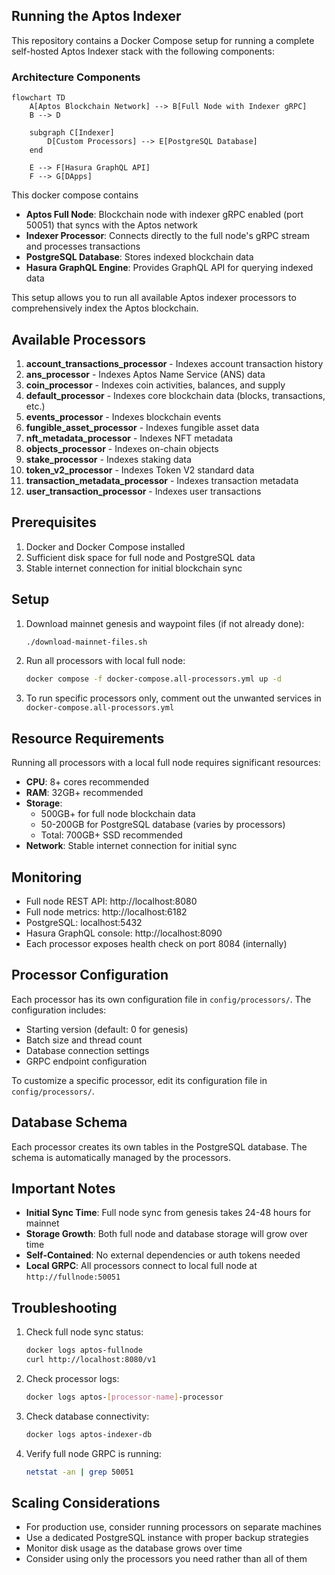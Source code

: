 ## Running the Aptos Indexer



This repository contains a Docker Compose setup for running a complete self-hosted Aptos Indexer stack with the following components:

### Architecture Components

```mermaid
flowchart TD
    A[Aptos Blockchain Network] --> B[Full Node with Indexer gRPC]
    B --> D

    subgraph C[Indexer]
        D[Custom Processors] --> E[PostgreSQL Database]
    end

    E --> F[Hasura GraphQL API]
    F --> G[DApps]
```

This docker compose contains

- **Aptos Full Node**: Blockchain node with indexer gRPC enabled (port 50051) that syncs with the Aptos network
- **Indexer Processor**: Connects directly to the full node's gRPC stream and processes transactions
- **PostgreSQL Database**: Stores indexed blockchain data
- **Hasura GraphQL Engine**: Provides GraphQL API for querying indexed data


This setup allows you to run all available Aptos indexer processors to comprehensively index the Aptos blockchain.

## Available Processors

1. **account_transactions_processor** - Indexes account transaction history
2. **ans_processor** - Indexes Aptos Name Service (ANS) data
3. **coin_processor** - Indexes coin activities, balances, and supply
4. **default_processor** - Indexes core blockchain data (blocks, transactions, etc.)
5. **events_processor** - Indexes blockchain events
6. **fungible_asset_processor** - Indexes fungible asset data
7. **nft_metadata_processor** - Indexes NFT metadata
8. **objects_processor** - Indexes on-chain objects
9. **stake_processor** - Indexes staking data
10. **token_v2_processor** - Indexes Token V2 standard data
11. **transaction_metadata_processor** - Indexes transaction metadata
12. **user_transaction_processor** - Indexes user transactions

## Prerequisites

1. Docker and Docker Compose installed
2. Sufficient disk space for full node and PostgreSQL data
3. Stable internet connection for initial blockchain sync

## Setup

1. Download mainnet genesis and waypoint files (if not already done):
   ```bash
   ./download-mainnet-files.sh
   ```

2. Run all processors with local full node:
   ```bash
   docker compose -f docker-compose.all-processors.yml up -d
   ```

3. To run specific processors only, comment out the unwanted services in `docker-compose.all-processors.yml`

## Resource Requirements

Running all processors with a local full node requires significant resources:
- **CPU**: 8+ cores recommended
- **RAM**: 32GB+ recommended
- **Storage**:
   - 500GB+ for full node blockchain data
   - 50-200GB for PostgreSQL database (varies by processors)
   - Total: 700GB+ SSD recommended
- **Network**: Stable internet connection for initial sync

## Monitoring

- Full node REST API: http://localhost:8080
- Full node metrics: http://localhost:6182
- PostgreSQL: localhost:5432
- Hasura GraphQL console: http://localhost:8090
- Each processor exposes health check on port 8084 (internally)

## Processor Configuration

Each processor has its own configuration file in `config/processors/`. The configuration includes:
- Starting version (default: 0 for genesis)
- Batch size and thread count
- Database connection settings
- GRPC endpoint configuration

To customize a specific processor, edit its configuration file in `config/processors/`.

## Database Schema

Each processor creates its own tables in the PostgreSQL database. The schema is automatically managed by the processors.

## Important Notes

- **Initial Sync Time**: Full node sync from genesis takes 24-48 hours for mainnet
- **Storage Growth**: Both full node and database storage will grow over time
- **Self-Contained**: No external dependencies or auth tokens needed
- **Local GRPC**: All processors connect to local full node at `http://fullnode:50051`

## Troubleshooting

1. Check full node sync status:
   ```bash
   docker logs aptos-fullnode
   curl http://localhost:8080/v1
   ```

2. Check processor logs:
   ```bash
   docker logs aptos-[processor-name]-processor
   ```

3. Check database connectivity:
   ```bash
   docker logs aptos-indexer-db
   ```

4. Verify full node GRPC is running:
   ```bash
   netstat -an | grep 50051
   ```

## Scaling Considerations

- For production use, consider running processors on separate machines
- Use a dedicated PostgreSQL instance with proper backup strategies
- Monitor disk usage as the database grows over time
- Consider using only the processors you need rather than all of them
